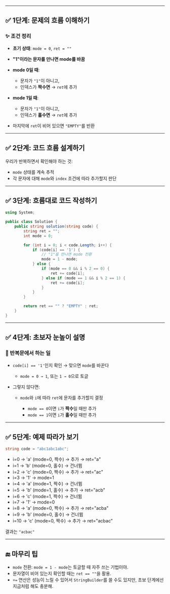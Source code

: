 
---

## ✅ 1단계: 문제의 흐름 이해하기

### ✨ 조건 정리

* **초기 상태**: `mode = 0`, `ret = ""`
* **"1"이라는 문자를 만나면 mode를 바꿈**
* **mode 0일 때**:

  * 문자가 `"1"`이 아니고,
  * 인덱스가 **짝수면** → `ret`에 추가
* **mode 1일 때**:

  * 문자가 `"1"`이 아니고,
  * 인덱스가 **홀수면** → `ret`에 추가
* 마지막에 `ret`이 비어 있으면 `"EMPTY"`를 반환

---

## ✅ 2단계: 코드 흐름 설계하기

우리가 반복하면서 확인해야 하는 것:

* `mode` 상태를 계속 추적
* 각 문자에 대해 `mode`와 `index` 조건에 따라 추가할지 판단

---

## ✅ 3단계: 흐름대로 코드 작성하기

```csharp
using System;

public class Solution {
    public string solution(string code) {
        string ret = "";
        int mode = 0;

        for (int i = 0; i < code.Length; i++) {
            if (code[i] == '1') {
                // "1"을 만나면 mode 전환
                mode = 1 - mode;
            } else {
                if (mode == 0 && i % 2 == 0) {
                    ret += code[i];
                } else if (mode == 1 && i % 2 == 1) {
                    ret += code[i];
                }
            }
        }

        return ret == "" ? "EMPTY" : ret;
    }
}
```

---

## ✅ 4단계: 초보자 눈높이 설명

### 🔁 반복문에서 하는 일

* `code[i] == '1'`인지 확인 → 맞으면 `mode`를 바꾼다

  * `mode = 0 → 1`, 또는 `1 → 0`으로 토글
* 그렇지 않다면:

  * `mode`와 `i`에 따라 `ret`에 문자를 추가할지 결정

    * `mode == 0`이면 `i`가 **짝수**일 때만 추가
    * `mode == 1`이면 `i`가 **홀수**일 때만 추가

---

## ✅ 5단계: 예제 따라가 보기

```csharp
string code = "abc1abc1abc";
```

* i=0 → 'a' (mode=0, 짝수) → 추가 → ret="a"
* i=1 → 'b' (mode=0, 홀수) → 건너뜀
* i=2 → 'c' (mode=0, 짝수) → 추가 → ret="ac"
* i=3 → '1' → mode=1
* i=4 → 'a' (mode=1, 짝수) → 건너뜀
* i=5 → 'b' (mode=1, 홀수) → 추가 → ret="acb"
* i=6 → 'c' (mode=1, 짝수) → 건너뜀
* i=7 → '1' → mode=0
* i=8 → 'a' (mode=0, 짝수) → 추가 → ret="acba"
* i=9 → 'b' (mode=0, 홀수) → 건너뜀
* i=10 → 'c' (mode=0, 짝수) → 추가 → ret="acbac"

결과는 `"acbac"`

---

## 🔚 마무리 팁

* `mode` 전환: `mode = 1 - mode`는 토글할 때 자주 쓰는 기법이야.
* 문자열이 비어 있는지 확인할 때는 `ret == ""`을 활용.
* `+=` 연산은 성능이 느릴 수 있어서 `StringBuilder`를 쓸 수도 있지만, 초보 단계에선 지금처럼 해도 충분해.
